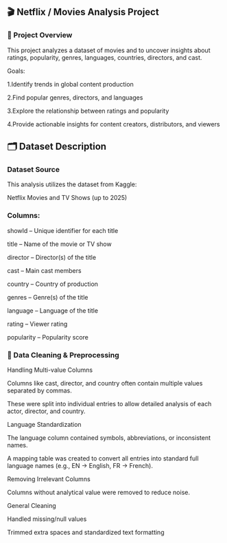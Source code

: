 ## 🎬 Netflix / Movies Analysis Project
### 📖 Project Overview

This project analyzes a dataset of movies and to uncover insights about ratings, popularity, genres, languages, countries, directors, and cast.

Goals:

1.Identify trends in global content production

2.Find popular genres, directors, and languages

3.Explore the relationship between ratings and popularity

4.Provide actionable insights for content creators, distributors, and viewers

## 🗂 Dataset Description

### Dataset Source

This analysis utilizes the dataset from Kaggle:

Netflix Movies and TV Shows (up to 2025)

### Columns:

showId – Unique identifier for each title

title – Name of the movie or TV show

director – Director(s) of the title

cast – Main cast members

country – Country of production

genres – Genre(s) of the title

language – Language of the title

rating – Viewer rating

popularity – Popularity score

### 🔧 Data Cleaning & Preprocessing
Handling Multi-value Columns

Columns like cast, director, and country often contain multiple values separated by commas.

These were split into individual entries to allow detailed analysis of each actor, director, and country.

Language Standardization

The language column contained symbols, abbreviations, or inconsistent names.

A mapping table was created to convert all entries into standard full language names (e.g., EN → English, FR → French).

Removing Irrelevant Columns

Columns without analytical value were removed to reduce noise.

General Cleaning

Handled missing/null values

Trimmed extra spaces and standardized text formatting

